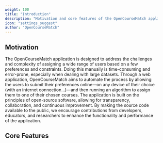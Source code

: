 ```yaml
---
weight: 100
title: "Introduction"
description: "Motivation and core features of the OpenCourseMatch application"
icon: "settings_suggest"
author: "OpenCourseMatch"
---
```


## Motivation

The OpenCourseMatch application is designed to address the challenges and complexity of assigning a wide range of users based on a few preferences and constraints.
Doing this manually is time-consuming and error-prone, especially when dealing with large datasets.
Through a web application, OpenCourseMatch aims to automate the process by allowing the users to submit their preferences online—on any device of their choice (with an internet connection...)—and then running an algorithm to assign them to one of their chosen courses.
The application is built on the principles of open-source software, allowing for transparency, collaboration, and continuous improvement.
By making the source code available to the public, we encourage contributions from developers, educators, and researchers to enhance the functionality and performance of the application.

## Core Features
